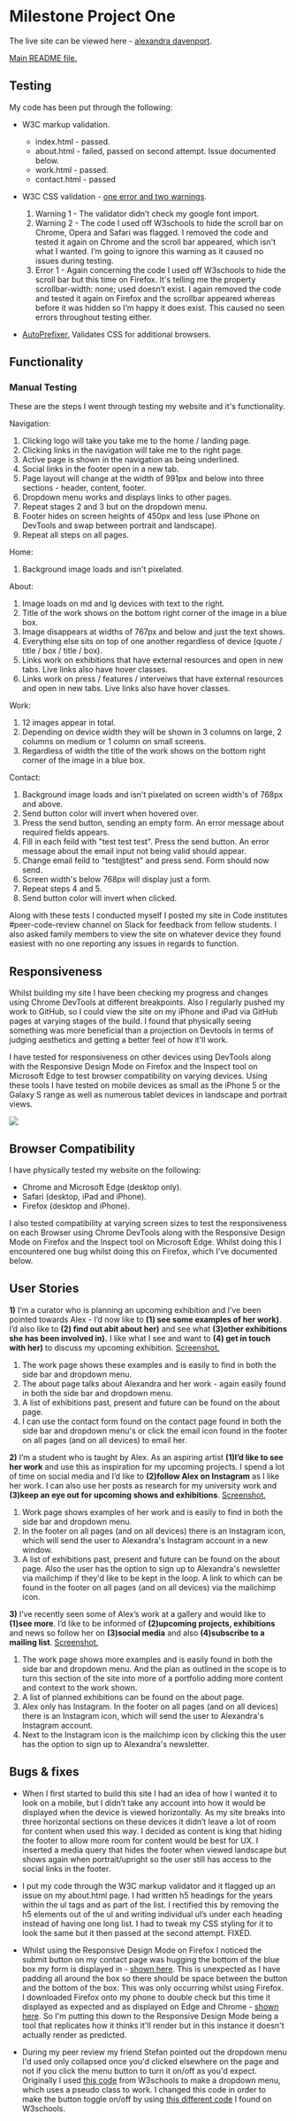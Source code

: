 # Milestone Project One

The live site can be viewed here - [alexandra davenport](https://mitchdavenport88.github.io/MSP1/).

[Main README file.](README.md)

## Testing

My code has been put through the following:
* W3C markup validation.
  * index.html - passed.
  * about.html - failed, passed on second attempt. Issue documented below.
  * work.html - passed.
  * contact.html - passed

* W3C CSS validation - [one error and two warnings](https://github.com/mitchdavenport88/MSP1/blob/master/readme-attachments/w3c_css%20_validator.jpg?raw=true).
  1. Warning 1 - The validator didn’t check my google font import.
  2. Warning 2 - The code I used off W3schools to hide the scroll bar on Chrome, Opera and Safari was flagged. 
  I removed the code and tested it again on Chrome and the scroll bar appeared, which isn't what I wanted. I’m going to 
  ignore this warning as it caused no issues during testing.
  3. Error 1 - Again concerning the code I used off W3schools to hide the scroll bar but this time on Firefox. It's telling 
me the property scrollbar-width: none; used doesn’t exist. I again removed the code and tested it again on Firefox and 
the scrollbar appeared whereas before it was hidden so I’m happy it does exist. This caused no seen errors throughout 
testing either.

* [AutoPrefixer.](https://autoprefixer.github.io/) Validates CSS for additional browsers.

## Functionality

### Manual Testing
These are the steps I went through testing my website and it's functionality.

Navigation:
1. Clicking logo will take you take me to the home / landing page.
2. Clicking links in the navigation will take me to the right page.
3. Active page is shown in the navigation as being underlined.
4. Social links in the footer open in a new tab.
5. Page layout will change at the width of 991px and below into three sections - header, content, footer.
6. Dropdown menu works and displays links to other pages.
7. Repeat stages 2 and 3 but on the dropdown menu.
8. Footer hides on screen heights of 450px and less (use iPhone on DevTools and swap between portrait and landscape).
9. Repeat all steps on all pages.

Home:
1. Background image loads and isn't pixelated.

About:
1. Image loads on md and lg devices with text to the right.
2. Title of the work shows on the bottom right corner of the image in a blue box.
3. Image disappears at widths of 767px and below and just the text shows.
4. Everything else sits on top of one another regardless of device (quote / title / box / title / box).
5. Links work on exhibitions that have external resources and open in new tabs. Live links also have hover classes.
6. Links work on press / features / interveiws that have external resources and open in new tabs. Live links also have 
hover classes.

Work:
1. 12 images appear in total.
2. Depending on device width they will be shown in 3 columns on large, 2 columns on medium or 1 column on small screens.
3. Regardless of width the title of the work shows on the bottom right corner of the image in a blue box.

Contact:
1. Background image loads and isn't pixelated on screen width's of 768px and above.
2. Send button color will invert when hovered over.
3. Press the send button, sending an empty form. An error message about required fields appears.
4. Fill in each feild with "test test test". Press the send button. An error message about the email input not 
being valid should appear.
5. Change email feild to "test@test" and press send. Form should now send.
6. Screen width's below 768px will display just a form.
7. Repeat steps 4 and 5.
8. Send button color will invert when clicked.

Along with these tests I conducted myself I posted my site in Code institutes #peer-code-review channel on Slack for 
feedback from fellow students. I also asked family members to view the site on whatever device they found easiest with 
no one reporting any issues in regards to function.

## Responsiveness

Whilst building my site I have been checking my progress and changes using Chrome DevTools at different breakpoints. 
Also I regularly pushed my work to GitHub, so I could view the site on my iPhone and iPad via GitHub pages at varying 
stages of the build. I found that physically seeing something was more beneficial than a projection on Devtools in terms 
of judging aesthetics and getting a better feel of how it'll work.

I have tested for responsiveness on other devices using DevTools along with the Responsive Design Mode on Firefox and the 
Inspect tool on Microsoft Edge to test browser compatibility on varying devices. Using these tools I have tested on mobile 
devices as small as the iPhone 5 or the Galaxy S range as well as numerous tablet devices in landscape and portrait views.

![](https://github.com/mitchdavenport88/MSP1/blob/master/readme-attachments/ami.responsivedesign.is(1).jpg?raw=true)

## Browser Compatibility

I have physically tested my website on the following:
  * Chrome and Microsoft Edge (desktop only).
  * Safari (desktop, iPad and iPhone).
  * Firefox (desktop and iPhone).

I also tested compatibility at varying screen sizes to test the responsiveness on each Browser using Chrome DevTools along 
with the Responsive Design Mode on Firefox and the Inspect tool on Microsoft Edge. Whilst doing this I encountered one 
bug whilst doing this on Firefox, which I've documented below.

## User Stories


**1\)** I’m a curator who is planning an upcoming exhibition and I’ve been pointed towards Alex - 
I’d now like to **(1) see some examples of her work)**. I’d also like to **(2) find out abit about her)** and see what **(3)other exhibitions 
she has been involved in).** I like what I see and want to **(4) get in touch with her)** to discuss my upcoming exhibition. 
[Screenshot.]()

  1) The work page shows these examples and is easily to find in both the side bar and dropdown menu.
  2) The about page talks about Alexandra and her work - again easily found in both the side bar and dropdown menu.
  3) A list of exhibitions past, present and future can be found on the about page.
  4) I can use the contact form found on the contact page found in both the side bar and dropdown menu's or click the 
email icon found in the footer on all pages (and on all devices) to email her.

**2\)** I’m a student who is taught by Alex. As an aspiring artist **(1)I’d like to see her work** and use this as inspiration for my 
upcoming projects. I spend a lot of time on social media and I’d like to **(2)follow Alex on Instagram** as I like her work. 
I can also use her posts as research for my university work and **(3)keep an eye out for upcoming shows and exhibitions**. [Screenshot.]()
  1) Work page shows examples of her work and is easily to find in both the side bar and dropdown menu.
  2) In the footer on all pages (and on all devices) there is an Instagram icon, which will send the user to Alexandra's 
Instagram account in a new window.
  3) A list of exhibitions past, present and future can be found on the about page. Also the user has the option to sign up 
to Alexandra's newsletter via mailchimp if they'd like to be kept in the loop. A link to which can be found in the footer 
on all pages (and on all devices) via the mailchimp icon.

**3\)** I’ve recently seen some of Alex’s work at a gallery and would like to **(1)see more**. I’d like to be informed of 
**(2)upcoming projects, exhibitions** and news so follow her on **(3)social media** and also 
**(4)subscribe to a mailing list**. [Screenshot.]()
  1) The work page shows more examples and is easily found in both the side bar and dropdown menu. And the plan as outlined 
in the scope is to turn this section of the site into more of a portfolio adding more content and context to the work shown.
  2) A list of planned exhibitions can be found on the about page.
  3) Alex only has Instagram. In the footer on all pages (and on all devices) there is an Instagram icon, which will send 
the user to Alexandra's Instagram account.
  4) Next to the Instagram icon is the mailchimp icon by clicking this the user has the option to sign up to Alexandra's 
newsletter.

## Bugs & fixes

* When I first started to build this site I had an idea of how I wanted it to look on a mobile, but I didn’t take any 
account into how it would be displayed when the device is viewed horizontally. As my site breaks into three horizontal 
sections on these devices it didn’t leave a lot of room for content when used this way. I decided as content is king that 
hiding the footer to allow more room for content would be best for UX. I inserted a media query that hides the footer 
when viewed landscape but shows again when portrait/upright so the user still has access to the social links in the footer.

* I put my code through the W3C markup validator and it flagged up an issue on my about.html page. I had written h5 
headings for the years within the ul tags and as part of the list. I rectified this by removing the h5 elements out of 
the ul and writing individual ul’s under each heading instead of having one long list. I had to tweak my CSS styling for 
it to look the same but it then passed at the second attempt. FIXED.

* Whilst using the Responsive Design Mode on Firefox I noticed the submit button on my contact page was hugging the bottom 
of the blue box my form is displayed in - 
[shown here](https://github.com/mitchdavenport88/MSP1/blob/master/readme-attachments/firefox_iphone6_test(responsive-design-mode).png?raw=true). 
This is unexpected as I have padding all around the box so there should be space between the button and the bottom of the 
box. This was only occurring whilst using Firefox. I downloaded Firefox onto my phone to double check but this time it 
displayed as expected and as displayed on Edge and Chrome -
[shown here](https://github.com/mitchdavenport88/MSP1/blob/master/readme-attachments/firefox_iphone6_test(actual-phone).png?raw=true).
So I'm putting this down to the Responsive Design Mode being a tool that replicates how it thinks it'll render but in 
this instance it doesn't actually render as predicted.

* During my peer review my friend Stefan pointed out the dropdown menu I'd used only collapsed once you'd 
clicked elsewhere on the page and not if you click the menu button to turn it on/off as you'd expect. Originally I used 
[this code](https://www.w3schools.com/css/css_dropdowns.asp) from W3schools to make a dropdown menu, which uses a pseudo 
class to work. I changed this code in order to make the button toggle on/off by using 
[this different code](https://www.w3schools.com/bootstrap4/bootstrap_navbar.asp) I found on W3schools.